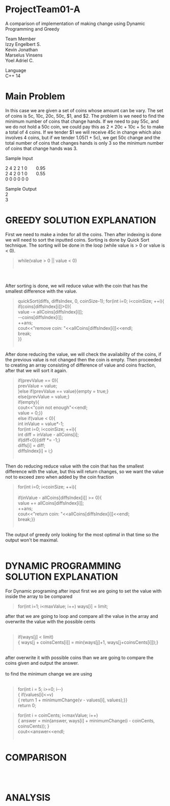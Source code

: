 # ProjectTeam01-A
A comparison of implementation of making change using Dynamic Programming and Greedy

Team Member <br>
Izzy Engelbert S. <br>
Kevin Jonathan <br>
Marselus Vinsens <br>
Yoel Adriel C. <br>

Language <br>
C++ 14 <br>

# Main Problem <br>

In this case we are given a set of coins whose amount can be vary. The set of coins is 5c, 10c, 20c, 50c, $1, and $2.
The problem is we need to find the minimum number of coins that change hands. If we need to pay 55c, and we do not hold
a 50c coin, we could pay this as 2 × 20c + 10c + 5c to make a total of 4 coins. If we tender $1 we will
receive 45c in change which also involves 4 coins, but if we tender $1.05 ($1 + 5c), we get 50c change
and the total number of coins that changes hands is only 3 so the minimum number of coins that change hands was 3.

Sample Input 

2 4 2 2 1 0  &nbsp;&nbsp; &nbsp;&nbsp; 0.95 <br>
2 4 2 0 1 0  &nbsp;&nbsp; &nbsp;&nbsp; 0.55 <br>
0 0 0 0 0 0 <br>

Sample Output <br>
2 <br>
3 <br>



# GREEDY SOLUTION EXPLANATION <br>

First we need to make a index for all the coins. Then after indexing is done we will need to sort the inputted coins. Sorting is done by Quick Sort technique. The sorting will be done in the loop (while value is > 0 or value is < 0).

>   while(value > 0 || value < 0) <br><br>
<br>

After sorting is done, we will reduce value with the coin that has the smallest difference with the value.
>    quickSort(diffs, diffsIndex, 0, coinSize-1);
     for(int i=0; i<coinSize; ++i){<br>
        if(coins[diffsIndex[i]]>0){<br>
          value -= allCoins[diffsIndex[i]];<br>
          --coins[diffsIndex[i]];<br>
          ++ans;<br>
          cout<<"remove coin: "<<allCoins[diffsIndex[i]]<<endl;<br>
          break;<br>
          }} <br><br>
          
After done reducing the value, we will check the availability of the coins, if the previous value is not changed then the coin is empty. Then proceeded to creating an array consisting of difference of value and coins fraction, after that we will sort it again.
> if(prevValue == 0){<br>
        prevValue = value;<br>
        }else if(prevValue == value){empty = true;}<br>
        else{prevValue = value;}<br>
        if(empty){<br>
            cout<<"coin not enough"<<endl;<br>
            value = 0;}}<br>
        else if(value < 0){<br>
        int inValue = value*-1;<br>
        for(int i=0; i<coinSize; ++i){<br>
        int diff = inValue - allCoins[i];<br>
        if(diff<0){diff *= -1;}<br>
        diffs[i] = diff;<br>
        diffsIndex[i] = i;}<br><br>
        
Then do reducing reduce value with the coin that has the smallest difference with the value, but this will return changes, so we want the value not to exceed zero when added by the coin fraction

> for(int i=0; i<coinSize; ++i){      <br>                          
        if(inValue - allCoins[diffsIndex[i]] >= 0){<br>
        value += allCoins[diffsIndex[i]];<br>
        ++ans;<br>
        cout<<"return coin: "<<allCoins[diffsIndex[i]]<<endl;<br>
        break;}}<br><br>
        
The output of greedy only looking for the most optimal in that time so the output won't be maximal.<br><br>



# DYNAMIC PROGRAMMING SOLUTION EXPLANATION <br>

For Dynamic programing after input first we are going  to set the value with inside the array to be compared <br>

> for(int i=1; i<maxValue; i++) ways[i] = limit; <br>

after that we are going to loop and compare all the value in the array and overwrite the value with the possible cents<br>
<br>   

> if(ways[j] < limit) <br>
{ ways[j + coinsCents[i]] = min(ways[j]+1, ways[j+coinsCents[i]]);} <br><br>
 
 after overwrite it with possible coins than we are going to compare the coins given and output the answer. <br> <br>
 to find the minimum change we are using  <br> <br>
 
 >  for(int i = 5; i>=0; i--)<br>
    { if(values[i]<=v)<br>
        { return 1 + minimumChange(v - values[i], values);}}<br>
    return 0;<br>
    
 >  for(int i = coinCents; i<maxValue; i++)<br>
    { answer = min(answer, ways[i] + minimumChange(i - coinCents, coinsCents)); }<br> 
    cout<<answer<<endl; <br><br>
 
# COMPARISON 
 <br>
 <br>
 
# ANALYSIS
 <br>
 <br>
